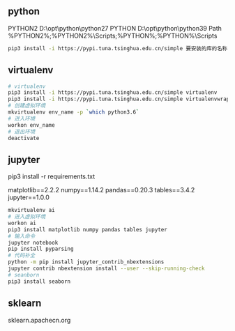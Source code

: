 

## python
PYTHON2     D:\opt\python\python27
PYTHON      D:\opt\python\python39
Path        %PYTHON2%;%PYTHON2%\Scripts;%PYTHON%;%PYTHON%\Scripts

```sh
pip3 install -i https://pypi.tuna.tsinghua.edu.cn/simple 要安装的库的名称
```

## virtualenv

```sh
# virtualenv
pip3 install -i https://pypi.tuna.tsinghua.edu.cn/simple virtualenv 
pip3 install -i https://pypi.tuna.tsinghua.edu.cn/simple virtualenvwrapper-win 
# 创建虚拟环境
mkvirtualenv env_name -p `which python3.6`
# 进入环境
workon env_name
# 退出环境
deactivate
```

## jupyter
pip3 install -r requirements.txt

matplotlib==2.2.2
numpy==1.14.2
pandas==0.20.3
tables==3.4.2
jupyter==1.0.0

```sh
mkvirtualenv ai
# 进入虚拟环境
workon ai
pip3 install matplotlib numpy pandas tables jupyter
# 输入命令
jupyter notebook
pip install pyparsing
# 代码补全
python -m pip install jupyter_contrib_nbextensions
jupyter contrib nbextension install --user --skip-running-check
# seanborn
pip3 install seaborn
```

## sklearn
sklearn.apachecn.org
